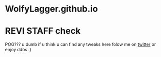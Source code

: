 # WolfyLagger.github.io

# REVI STAFF check 
POG???
u dumb if u think u can find any tweaks here folow me on [twitter](https://twitter.com/WolfyLagger) or enjoy ddos :)
